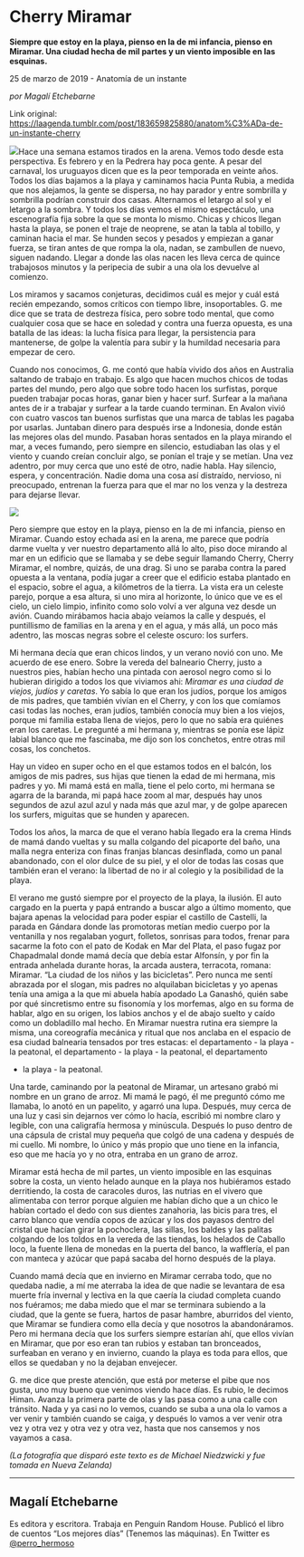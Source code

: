# Cherry Miramar

**Siempre que estoy en la playa, pienso en la de mi infancia, pienso en Miramar. Una ciudad hecha de mil partes y un viento imposible en las esquinas.**

25 de marzo de 2019 - Anatomía de un instante

_por Magalí Etchebarne_

Link original: https://laagenda.tumblr.com/post/183659825880/anatom%C3%ADa-de-un-instante-cherry

![](https://64.media.tumblr.com/6e16a2a0becf46009a4d18ec466876d8/49fc6f7ceecd60ed-fb/s500x750/41dc45d76cb212038c20500033aa89903a364885.jpg)Hace una semana estamos tirados en la arena. Vemos todo desde esta
perspectiva. Es febrero y en la Pedrera hay poca gente. A pesar del carnaval,
los uruguayos dicen que es la peor temporada en veinte años. Todos los días
bajamos a la playa y caminamos hacia Punta Rubia, a medida que nos alejamos, la
gente se dispersa, no hay parador y entre sombrilla y sombrilla podrían
construir dos casas. Alternamos el letargo al sol y el letargo a la sombra. Y
todos los días vemos el mismo espectáculo, una escenografía fija sobre la que
se monta lo mismo. Chicas y chicos llegan hasta la playa, se ponen el traje de
neoprene, se atan la tabla al tobillo, y caminan hacia el mar. Se hunden secos
y pesados y empiezan a ganar fuerza, se tiran antes de que rompa la ola, nadan,
se zambullen de nuevo, siguen nadando. Llegar a donde las olas nacen les lleva
cerca de quince trabajosos minutos y la peripecia de subir a una ola los
devuelve al comienzo. 

Los miramos y sacamos conjeturas, decidimos cuál es mejor y cuál está
recién empezando, somos críticos con tiempo libre, insoportables. G. me dice
que se trata de destreza física, pero sobre todo mental, que como cualquier
cosa que se hace en soledad y contra una fuerza opuesta, es una batalla de las
ideas: la lucha física para llegar, la persistencia para mantenerse, de golpe
la valentía para subir y la humildad necesaria para empezar de cero. 

Cuando nos conocimos, G. me contó que había vivido dos años en Australia
saltando de trabajo en trabajo. Es algo que hacen muchos chicos de todas partes
del mundo, pero algo que sobre todo hacen los surfistas, porque pueden trabajar
pocas horas, ganar bien y hacer surf. Surfear a la mañana antes de ir a
trabajar y surfear a la tarde cuando terminan. En Avalon vivió con cuatro
vascos tan buenos surfistas que una marca de tablas les pagaba por usarlas.
Juntaban dinero para después irse a Indonesia, donde están las mejores olas del
mundo. Pasaban horas sentados en la playa mirando el mar, a veces fumando, pero
siempre en silencio, estudiaban las olas y el viento y cuando creían concluir
algo, se ponían el traje y se metían. Una vez adentro, por muy cerca que uno
esté de otro, nadie habla. Hay silencio, espera, y concentración. Nadie doma
una cosa así distraído, nervioso, ni preocupado, entrenan la fuerza para que el
mar no los venza y la destreza para dejarse llevar. 

![](https://64.media.tumblr.com/6e16a2a0becf46009a4d18ec466876d8/49fc6f7ceecd60ed-fb/s500x750/41dc45d76cb212038c20500033aa89903a364885.jpg)



Pero siempre que estoy en la playa, pienso en la de mi infancia, pienso en
Miramar. Cuando estoy echada así en la arena, me parece que podría darme vuelta
y ver nuestro departamento allá lo alto, piso doce mirando al mar en un
edificio que se llamaba y se debe seguir llamando Cherry, Cherry Miramar, el
nombre, quizás, de una drag. Si uno se paraba contra la pared opuesta a la
ventana, podía jugar a creer que el edificio estaba plantado en el espacio,
sobre el agua, a kilómetros de la tierra. La vista era un celeste parejo,
porque a esa altura, si uno mira al horizonte, lo único que ve es el cielo, un
cielo limpio, infinito como solo volví a ver alguna vez desde un avión. Cuando
mirábamos hacia abajo veíamos la calle y después, el puntillismo de familias en
la arena y en el agua, y más allá, un poco más adentro, las moscas negras sobre
el celeste oscuro: los surfers.  

Mi hermana decía que eran chicos lindos, y un verano novió con uno. Me acuerdo
de ese enero. Sobre la vereda del balneario Cherry, justo a nuestros pies,
habían hecho una pintada con aerosol negro como si lo hubieran dirigido a todos
los que viviamos ahi: *Miramar es una ciudad de viejos, judíos y caretas*.
Yo sabía lo que eran los judíos, porque los amigos de mis padres, que también
vivían en el Cherry, y con los que comíamos casi todas las noches, eran judíos,
también conocía muy bien a los viejos, porque mi familia estaba llena de
viejos, pero lo que no sabía era quiénes eran los caretas. Le pregunté a mi
hermana y, mientras se ponía ese lápiz labial blanco que me fascinaba, me dijo
son los conchetos, entre otras mil cosas, los conchetos.

Hay un video en super ocho en el que estamos todos en el balcón, los amigos
de mis padres, sus hijas que tienen la edad de mi hermana, mis padres y yo. Mi
mamá está en malla, tiene el pelo corto, mi hermana se agarra de la baranda, mi
papá hace zoom al mar, después hay unos segundos de azul azul azul y nada más
que azul mar, y de golpe aparecen los surfers, miguitas que se hunden y
aparecen. 

Todos los años, la marca de que el verano había llegado era la crema Hinds
de mamá dando vueltas y su malla colgando del picaporte del baño, una malla
negra enteriza con finas franjas blancas desinflada, como un panal abandonado,
con el olor dulce de su piel, y el olor de todas las cosas que también eran el
verano: la libertad de no ir al colegio y la posibilidad de la playa. 

El verano me gustó siempre por el proyecto de la playa, la ilusión. El auto
cargado en la puerta y papá entrando a buscar algo a último momento, que bajara
apenas la velocidad para poder espiar el castillo de Castelli, la parada en
Gándara donde las promotoras metían medio cuerpo por la ventanilla y nos
regalaban yogurt, folletos, sonrisas para todos, frenar para sacarme la foto
con el pato de Kodak en Mar del Plata, el paso fugaz por Chapadmalal donde mamá
decía que debía estar Alfonsín, y por fin la entrada anhelada durante horas, la
arcada austera, terracota, romana: Miramar. “La ciudad de los niños y las
bicicletas”. Pero nunca me sentí abrazada por el slogan, mis padres no
alquilaban bicicletas y yo apenas tenía una amiga a la que mi abuela había
apodado La Ganashó, quién sabe por qué sincretismo entre su fisonomía y los
morfemas, algo en su forma de hablar, algo en su origen, los labios anchos y el
de abajo suelto y caído como un dobladillo mal hecho. En Miramar nuestra rutina
era siempre la misma, una coreografía mecánica y ritual que nos anclaba en el
espacio de esa ciudad balnearia tensados por tres estacas: el departamento - la
playa - la peatonal, el departamento - la playa - la peatonal, el departamento
- la playa - la peatonal. 

Una tarde, caminando por la peatonal de Miramar, un artesano grabó mi
nombre en un grano de arroz. Mi mamá le pagó, él me preguntó cómo me llamaba,
lo anotó en un papelito, y agarró una lupa. Después, muy cerca de una luz y casi
sin dejarnos ver cómo lo hacía, escribió mi nombre claro y legible, con una
caligrafía hermosa y minúscula. Después lo puso dentro de una cápsula de
cristal muy pequeña que colgó de una cadena y después de mi cuello. Mi nombre,
lo único y más propio que uno tiene en la infancia, eso que me hacía yo y no
otra, entraba en un grano de arroz.   

Miramar está hecha de mil partes, un viento imposible en las esquinas sobre
la costa, un viento helado aunque en la playa nos hubiéramos estado
derritiendo, la costa de caracoles duros, las nutrias en el vivero que
alimentaba con terror porque alguien me habían dicho que a un chico le habían
cortado el dedo con sus dientes zanahoria, las bicis para tres, el carro blanco
que vendía copos de azúcar y los dos payasos dentro del cristal que hacían
girar la pochoclera, las sillas, los baldes y las palitas colgando de los
toldos en la vereda de las tiendas, los helados de Caballo loco, la fuente
llena de monedas en la puerta del banco, la wafflería, el pan con manteca y azúcar
que papá sacaba del horno después de la playa. 

Cuando mamá decía que en invierno en Miramar cerraba todo, que no quedaba
nadie, a mí me aterraba la idea de que nadie se levantara de esa muerte fría
invernal y lectiva en la que caería la ciudad completa cuando nos fuéramos; me
daba miedo que el mar se terminara subiendo a la ciudad, que la gente se fuera,
hartos de pasar hambre, aburridos del viento, que Miramar se fundiera como ella
decía y que nosotros la abandonáramos. Pero mi hermana decía que los surfers
siempre estarían ahí, que ellos vivían en Miramar, que por eso eran tan rubios
y estaban tan bronceados, surfeaban en verano y en invierno, cuando la playa es
toda para ellos, que ellos se quedaban y no la dejaban envejecer. 



G. me dice que preste
atención, que está por meterse el pibe que nos gusta, uno muy bueno que venimos
viendo hace días. Es rubio, le decimos Himan. Avanza la primera parte de olas y
las pasa como a una calle con tránsito. Nada y ya casi no lo vemos, cuando se
suba a una ola lo vamos a ver venir y también cuando se caiga, y después lo
vamos a ver venir otra vez y otra vez y otra vez y otra vez, hasta que nos
cansemos y nos vayamos a casa. 

*(La fotografía que disparó este texto es de Michael Niedzwicki y fue tomada en Nueva Zelanda)*



---

Magalí Etchebarne
-----------------

 Es editora y escritora. Trabaja en Penguin Random House. Publicó el libro de cuentos “Los mejores días” (Tenemos las máquinas). En Twitter es [@perro\_hermoso](https://twitter.com/perro_hermoso) 


